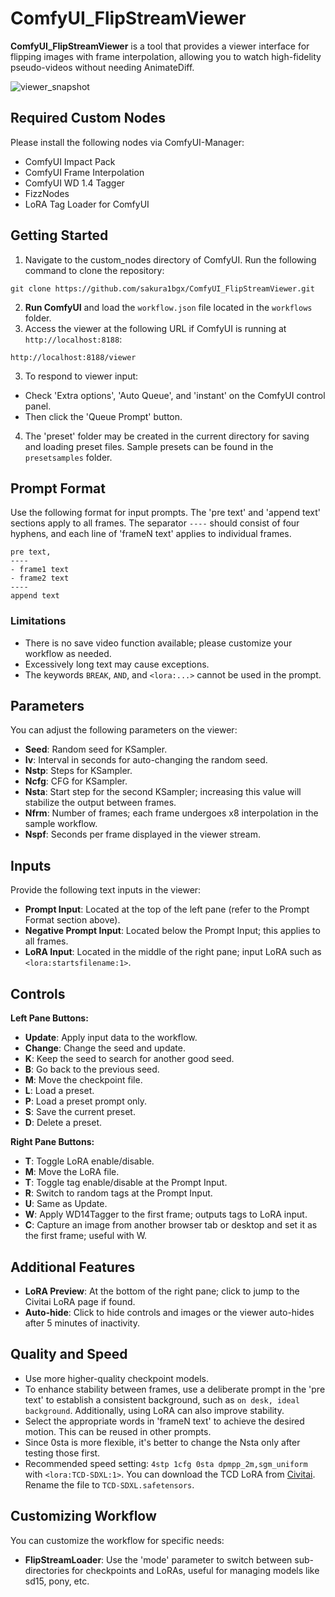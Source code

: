 # ComfyUI_FlipStreamViewer

**ComfyUI_FlipStreamViewer** is a tool that provides a viewer interface for flipping images with frame interpolation, allowing you to watch high-fidelity pseudo-videos without needing AnimateDiff.

![viewer_snapshot](https://github.com/user-attachments/assets/61e79e55-111e-40b9-8417-f93acb90aed7)

## Required Custom Nodes

Please install the following nodes via ComfyUI-Manager:

- ComfyUI Impact Pack
- ComfyUI Frame Interpolation
- ComfyUI WD 1.4 Tagger
- FizzNodes
- LoRA Tag Loader for ComfyUI

## Getting Started
1. Navigate to the custom_nodes directory of ComfyUI. Run the following command to clone the repository:

`git clone https://github.com/sakura1bgx/ComfyUI_FlipStreamViewer.git`

2. **Run ComfyUI** and load the `workflow.json` file located in the `workflows` folder.
3. Access the viewer at the following URL if ComfyUI is running at `http://localhost:8188`:

`http://localhost:8188/viewer`

3. To respond to viewer input:
- Check 'Extra options', 'Auto Queue', and 'instant' on the ComfyUI control panel.
- Then click the 'Queue Prompt' button.

4. The 'preset' folder may be created in the current directory for saving and loading preset files. Sample presets can be found in the `presetsamples` folder.

## Prompt Format

Use the following format for input prompts. The 'pre text' and 'append text' sections apply to all frames. The separator `----` should consist of four hyphens, and each line of 'frameN text' applies to individual frames.

```
pre text,
----
- frame1 text
- frame2 text
----
append text
```

### Limitations

- There is no save video function available; please customize your workflow as needed.
- Excessively long text may cause exceptions.
- The keywords `BREAK`, `AND`, and `<lora:...>` cannot be used in the prompt.

## Parameters

You can adjust the following parameters on the viewer:

- **Seed**: Random seed for KSampler.
- **Iv**: Interval in seconds for auto-changing the random seed.
- **Nstp**: Steps for KSampler.
- **Ncfg**: CFG for KSampler.
- **Nsta**: Start step for the second KSampler; increasing this value will stabilize the output between frames.
- **Nfrm**: Number of frames; each frame undergoes x8 interpolation in the sample workflow.
- **Nspf**: Seconds per frame displayed in the viewer stream.

## Inputs

Provide the following text inputs in the viewer:

- **Prompt Input**: Located at the top of the left pane (refer to the Prompt Format section above).
- **Negative Prompt Input**: Located below the Prompt Input; this applies to all frames.
- **LoRA Input**: Located in the middle of the right pane; input LoRA such as `<lora:startsfilename:1>`.

## Controls

**Left Pane Buttons:**

- **Update**: Apply input data to the workflow.
- **Change**: Change the seed and update.
- **K**: Keep the seed to search for another good seed.
- **B**: Go back to the previous seed.
- **M**: Move the checkpoint file.
- **L**: Load a preset.
- **P**: Load a preset prompt only.
- **S**: Save the current preset.
- **D**: Delete a preset.

**Right Pane Buttons:**

- **T**: Toggle LoRA enable/disable.
- **M**: Move the LoRA file.
- **T**: Toggle tag enable/disable at the Prompt Input.
- **R**: Switch to random tags at the Prompt Input.
- **U**: Same as Update.
- **W**: Apply WD14Tagger to the first frame; outputs tags to LoRA input.
- **C**: Capture an image from another browser tab or desktop and set it as the first frame; useful with W.

## Additional Features

- **LoRA Preview**: At the bottom of the right pane; click to jump to the Civitai LoRA page if found.
- **Auto-hide**: Click to hide controls and images or the viewer auto-hides after 5 minutes of inactivity.

## Quality and Speed

- Use more higher-quality checkpoint models.
- To enhance stability between frames, use a deliberate prompt in the 'pre text' to establish a consistent background, such as `on desk, ideal background`. Additionally, using LoRA can also improve stability.
- Select the appropriate words in 'frameN text' to achieve the desired motion. This can be reused in other prompts.
- Since 0sta is more flexible, it's better to change the Nsta only after testing those first.
- Recommended speed setting: `4stp 1cfg 0sta dpmpp_2m,sgm_uniform` with `<lora:TCD-SDXL:1>`. You can download the TCD LoRA from [Civitai](https://civitai.com/models/395638). Rename the file to `TCD-SDXL.safetensors`.

## Customizing Workflow

You can customize the workflow for specific needs:

- **FlipStreamLoader**: Use the 'mode' parameter to switch between sub-directories for checkpoints and LoRAs, useful for managing models like sd15, pony, etc.
